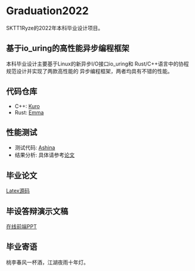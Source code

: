 # Graduation2022
SKTT1Ryze的2022年本科毕业设计项目。

## 基于io_uring的高性能异步编程框架
本科毕业设计主要基于Linux的新异步I/O接口io_uring和
Rust/C++语言中的协程规范设计并实现了两款高性能的
异步编程框架，两者均具有不错的性能。

## 代码仓库
- C++: [Kuro](https://github.com/sekirio-rs/Kuro)
- Rust: [Emma](https://github.com/sekirio-rs/Emma)

## 性能测试
- 测试代码: [Ashina](https://github.com/sekirio-rs/Ashina)
- 结果分析: 具体请参考[论文](./thesis)

## 毕业论文
[Latex源码](./thesis)

## 毕设答辩演示文稿
[在线前端PPT](https://sktt1ryze.github.io/ppt.js/)

## 毕业寄语
桃李春风一杯酒，江湖夜雨十年灯。
